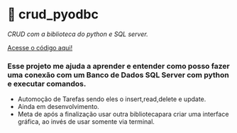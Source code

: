 # :snake: crud_pyodbc
_CRUD com a biblioteca do python e SQL server._

<a href=''>Acesse o código aqui!</a>

### Esse projeto me ajuda a aprender e entender como posso fazer uma conexão com um Banco de Dados SQL Server com python e executar comandos.

- Automoção de Tarefas sendo eles o insert,read,delete e update.
- Ainda em desenvolvimento.
- Meta de após a finalização usar outra bibliotecapara criar uma interface gráfica, ao invés de usar somente via terminal.
